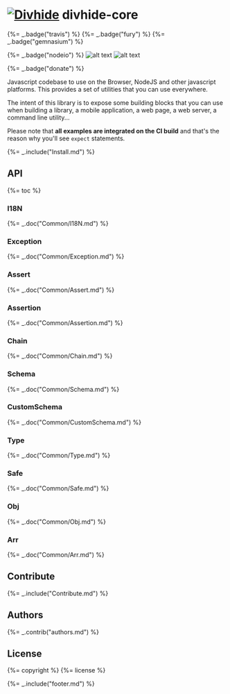 
# [![Divhide](http://blog.divhide.com/assets/images/divhide_128px.png)](http://divhide.com/) divhide-core

{%= _.badge("travis") %} {%= _.badge("fury") %} {%= _.badge("gemnasium") %}

{%= _.badge("nodeio") %} ![alt text](https://raw.githubusercontent.com/divhide/divhide-core/master/.readme/assets/bower-logo.jpg) ![alt text](https://raw.githubusercontent.com/divhide/divhide-core/master/.readme/assets/titanium-logo.png)

{%= _.badge("donate") %}


Javascript codebase to use on the Browser, NodeJS and other javascript platforms. This provides a set of utilities that you can use everywhere.

The intent of this library is to expose some building blocks that you can use when building a library, a mobile application, a web page, a web server, a command line utility...

Please note that **all examples are integrated on the CI build** and that's the reason why you'll see `expect` statements.


{%= _.include("Install.md") %}


## API

{%= toc %}

### I18N
{%= _.doc("Common/I18N.md") %}

### Exception
{%= _.doc("Common/Exception.md") %}

### Assert
{%= _.doc("Common/Assert.md") %}

### Assertion
{%= _.doc("Common/Assertion.md") %}

### Chain
{%= _.doc("Common/Chain.md") %}

### Schema
{%= _.doc("Common/Schema.md") %}

### CustomSchema
{%= _.doc("Common/CustomSchema.md") %}

### Type
{%= _.doc("Common/Type.md") %}

### Safe
{%= _.doc("Common/Safe.md") %}

### Obj
{%= _.doc("Common/Obj.md") %}

### Arr
{%= _.doc("Common/Arr.md") %}


## Contribute
{%= _.include("Contribute.md") %}

## Authors
{%= _.contrib("authors.md") %}

## License
{%= copyright %}
{%= license %}

{%= _.include("footer.md") %}